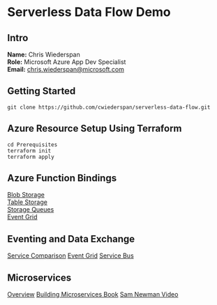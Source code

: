 # Serverless Data Flow Demo

## Intro
**Name:** Chris Wiederspan  
**Role:** Microsoft Azure App Dev Specialist  
**Email:** chris.wiederspan@microsoft.com

## Getting Started
`git clone https://github.com/cwiederspan/serverless-data-flow.git`

## Azure Resource Setup Using Terraform
```
cd Prerequisites
terraform init
terraform apply
```

## Azure Function Bindings
[Blob Storage](https://docs.microsoft.com/en-us/azure/azure-functions/functions-bindings-storage-blob)  
[Table Storage](https://docs.microsoft.com/en-us/azure/azure-functions/functions-bindings-storage-table)  
[Storage Queues](https://docs.microsoft.com/en-us/azure/azure-functions/functions-bindings-storage-queue)  
[Event Grid](https://docs.microsoft.com/en-us/azure/azure-functions/functions-bindings-event-grid)  

## Eventing and Data Exchange
[Service Comparison](https://azure.microsoft.com/en-us/blog/events-data-points-and-messages-choosing-the-right-azure-messaging-service-for-your-data/)
[Event Grid](https://docs.microsoft.com/en-us/azure/event-grid/overview)
[Service Bus](https://docs.microsoft.com/en-us/azure/service-bus-messaging/service-bus-messaging-overview)

## Microservices
[Overview](https://docs.microsoft.com/en-us/azure/service-fabric/service-fabric-overview-microservices)
[Building Microservices Book](http://shop.oreilly.com/product/0636920033158.do)
[Sam Newman Video](https://www.youtube.com/watch?v=PFQnNFe27kU)